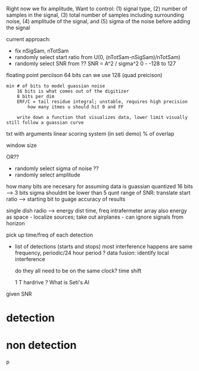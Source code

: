 Right now we fix amplitude, 
Want to control:
(1) signal type, (2) number of samples in the signal, (3) total number of samples including surrounding noise, (4) amplitude of the signal, and (5) sigma of the noise before adding the signal

current approach: 
- fix nSigSam, nTotSam
- randomly select start ratio from U(0, (nTotSam-nSigSam)/nTotSam)
- randomly select SNR from ??
    SNR = A^2 / sigma^2
    0 - 
    -128 to 127

floating point perciison 64 bits can we use 128 (quad preicison)

    min # of bits to model guassian noise
        16 bits is what comes out of the digitizer
        8 bits per dim
        ERF/C = tail residue integral; unstable, requires high precision
            how many itmes u should hit 0 and FF

        write down a function that visualizes data, lower limit visually still follow a guassian curve

txt with arguments
linear scoring system (in seti demo) % of overlap

window size 

OR??
- randomly select sigma of noise ??
- randomly select amplitude 

how many bits are necesary for assuming data is guassian
quantized 
16 bits --> 3 bits
sigma shouldnt be lower than 5 
qunt
range of SNR: 
translate start ratio --> starting bit to guage accuracy of results


single dish radio --> energy dist time, freq
intrafermeter array also energy as space
    - localize sources; take out airplanes
    - can ignore signals from horizon

pick up time/freq of each detection
- list of detections (starts and stops)
    most interference happens are same frequency, periodic/24 hour period
    ? 
    data fusion: identify local interference

    do they all need to be on the same clock? time shift



    1 T hardrive
    ? What is Seti's AI 


given SNR
# detection 
# non detection
p